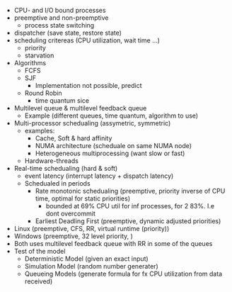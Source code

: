 - CPU- and I/O bound processes
- preemptive and non-preemptive
    - process state switching
- dispatcher (save state, restore state)
- scheduling critereas (CPU utilization, wait time ...)
    - priority
    - starvation
- Algorithms
    - FCFS
    - SJF
        - Implementation not possible, predict
    - Round Robin
        - time quantum sice
- Multilevel queue & multilevel feedback queue
    - Example (different queues, time quantum, algorithm to use)
- Multi-processor schedualing (assymetric, symmetric)
    - examples:
        - Cache, Soft & hard affinity
        - NUMA architecture (scheduale on same NUMA node)
        - Heterogeneous multiprocessing (want slow or fast)
    - Hardware-threads
- Real-time schedualing (hard & soft)
    - event latency (interrupt latency + dispatch latency)
    - Schedualed in periods
        - Rate monotonic schedualing (preemptive, priority inverse of CPU time, optimal for static priorities)
            - bounded at 69% CPU util for inf processes, for 2 83%. I.e dont overcommit
        - Earliest Deadling First (preemptive, dynamic adjusted priorities) 
- Linux (preemptive, CFS, RR, virtual runtime (priority))
- Windows (preemptive, 32 level priority, )
- Both uses multilevel feedback queue with RR in some of the queues
- Test of the model
    - Deterministic Model (given an exact input)
    - Simulation Model (random number generater)
    - Queueing Models (generate formula for fx CPU utilization from data received)

